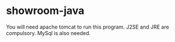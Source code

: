# showroom-java
You will need apache tomcat to run this program.
J2SE and JRE are compulsory.
MySql is also needed.
